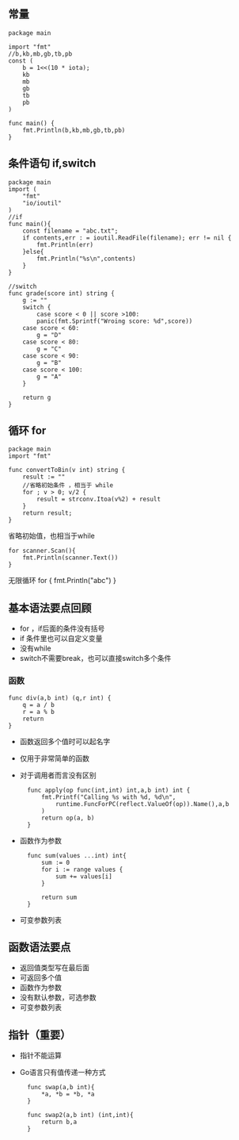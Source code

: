 ## 常量 ##

    package main

	import "fmt"
	//b,kb,mb,gb,tb,pb
	const (
		b = 1<<(10 * iota);
		kb
		mb
		gb
		tb
		pb		
	)

	func main() {
		fmt.Println(b,kb,mb,gb,tb,pb)
	}

## 条件语句 if,switch ##

    package main
	import (
		"fmt"
		"io/ioutil"
	)
	//if 
	func main(){
		const filename = "abc.txt";
		if contents,err : = ioutil.ReadFile(filename); err != nil {
			fmt.Println(err)
		}else{
			fmt.Println("%s\n",contents)
		}
	}
	
	//switch
	func grade(score int) string {
		g := ""
		switch {
			case score < 0 || score >100:
			panic(fmt.Sprintf("Wroing score: %d",score))
		case score < 60:
			g = "D"
		case score < 80:
			g = "C"
		case score < 90:
			g = "B"
		case score < 100:
			g = "A"
		}

		return g
	}

## 循环 for  ##

	package main
	import "fmt"
	
	func convertToBin(v int) string {
		result := ""
		//省略初始条件 ，相当于 while
		for ; v > 0; v/2 {
			result = strconv.Itoa(v%2) + result
		}
		return result;
	}

省略初始值，也相当于while

	for scanner.Scan(){
		fmt.Println(scanner.Text())
	}
无限循环
	for {
		fmt.Println("abc")
	}

## 基本语法要点回顾 ##

- for ，if后面的条件没有括号
- if 条件里也可以自定义变量
- 没有while
- switch不需要break，也可以直接switch多个条件

### 函数 ###

    func div(a,b int) (q,r int) {
		q = a / b
		r = a % b
		return 
	}

- 函数返回多个值时可以起名字
- 仅用于非常简单的函数
- 对于调用者而言没有区别


	    func apply(op func(int,int) int,a,b int) int {
			fmt.Printf("Calling %s with %d, %d\n",
				runtime.FuncForPC(reflect.ValueOf(op)).Name(),a,b
			)
			return op(a, b)
		}


- 函数作为参数

	    func sum(values ...int) int{
			sum := 0
			for i := range values {
				sum += values[i]
			}
	
			return sum
		}

- 可变参数列表

## 函数语法要点 ##

- 返回值类型写在最后面
- 可返回多个值
- 函数作为参数
- 没有默认参数，可选参数
- 可变参数列表

## 指针（重要） ##

- 指针不能运算
- Go语言只有值传递一种方式

	    func swap(a,b int){
			*a, *b = *b, *a
		}
	
		func swap2(a,b int) (int,int){
			return b,a
		}